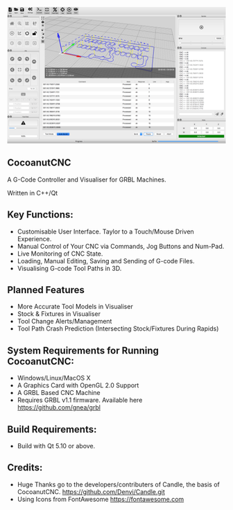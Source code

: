 ![Screenshot](github/s1.png "Screenshot")

CocoanutCNC
-----------
A G-Code Controller and Visualiser for GRBL Machines. 

Written in C++/Qt

Key Functions:
------------------------
* Customisable User Interface. Taylor to a Touch/Mouse Driven Experience.
* Manual Control of Your CNC via Commands, Jog Buttons and Num-Pad.
* Live Monitoring of CNC State.
* Loading, Manual Editing, Saving and Sending of G-code Files.
* Visualising G-code Tool Paths in 3D. 

Planned Features
------------------
* More Accurate Tool Models in Visualiser
* Stock & Fixtures in Visualiser
* Tool Change Alerts/Management
* Tool Path Crash Prediction (Intersecting Stock/Fixtures During Rapids)

System Requirements for Running CocoanutCNC:
-------------------
* Windows/Linux/MacOS X 
* A Graphics Card with OpenGL 2.0 Support
* A GRBL Based CNC Machine
* Requires GRBL v1.1 firmware. Available here https://github.com/gnea/grbl

Build Requirements:
------------------
* Build with Qt 5.10 or above.

Credits:
------------
* Huge Thanks go to the developers/contributers of Candle, the basis of CocoanutCNC. https://github.com/Denvi/Candle.git
* Using Icons from FontAwesome https://fontawesome.com
